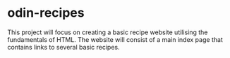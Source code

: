 # odin-recipes

This project will focus on creating a basic recipe website utilising the fundamentals of HTML. The website will consist of a main index page that contains links to several basic recipes.